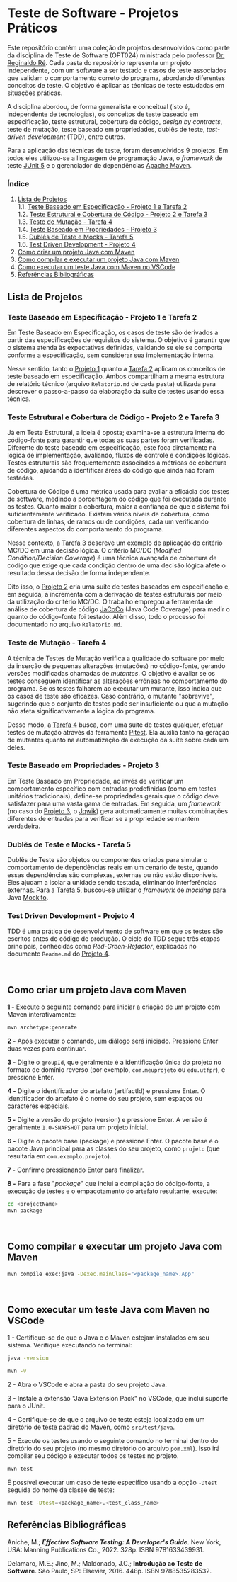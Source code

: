 # Teste de Software - Projetos Práticos
Este repositório contém uma coleção de projetos desenvolvidos como parte da disciplina de Teste de Software (OPT024) ministrada pelo professor [Dr. Reginaldo Ré](https://br.linkedin.com/in/reginaldo-r%C3%A9-0328aa30). Cada pasta do repositório representa um projeto independente, com um software a ser testado e casos de teste associados que validam o comportamento correto do programa, abordando diferentes conceitos de teste. O objetivo é aplicar as técnicas de teste estudadas em situações práticas.

A disciplina abordou, de forma generalista e conceitual (isto é, independente de tecnologias), os conceitos de teste baseado em especificação, teste estrutural, cobertura de código, _design by contracts_, teste de mutação, teste baseado em propriedades, dublês de teste, _test-driven development_ (TDD), entre outros.

Para a aplicação das técnicas de teste, foram desenvolvidos 9 projetos. Em todos eles utilizou-se a linguagem de programação Java, o _framework_ de teste [JUnit 5](https://junit.org/) e o gerenciador de dependências [Apache Maven](https://maven.apache.org/).

### Índice
1. [Lista de Projetos](#lista-de-projetos)<br>
1.1. [Teste Baseado em Especificação - Projeto 1 e Tarefa 2](#teste-baseado-em-especificação---projeto-1-e-tarefa-2)<br>
1.2. [Teste Estrutural e Cobertura de Código - Projeto 2 e Tarefa 3](#teste-estrutural-e-cobertura-de-código---projeto-2-e-tarefa-3)<br>
1.3. [Teste de Mutação - Tarefa 4](#teste-de-mutação---tarefa-4)<br>
1.4. [Teste Baseado em Propriedades - Projeto 3](#teste-baseado-em-propriedades---projeto-3)<br>
1.5. [Dublês de Teste e Mocks - Tarefa 5](#dublês-de-teste-e-mocks---tarefa-5)<br>
1.6. [Test Driven Development - Projeto 4](#test-driven-development---projeto-4)<br>
2. [Como criar um projeto Java com Maven](#como-criar-um-projeto-java-com-maven)
3. [Como compilar e executar um projeto Java com Maven](#como-compilar-e-executar-um-projeto-java-com-maven)
4. [Como executar um teste Java com Maven no VSCode](#como-executar-um-teste-java-com-maven-no-vscode)
5. [Referências Bibliográficas](#referências-bibliográficas)


## Lista de Projetos

### Teste Baseado em Especificação - Projeto 1 e Tarefa 2
Em Teste Baseado em Especificação, os casos de teste são derivados a partir das especificações de requisitos do sistema. O objetivo é garantir que o sistema atenda às expectativas definidas, validando se ele se comporta conforme a especificação, sem considerar sua implementação interna.

Nesse sentido, tanto o [Projeto 1](https://github.com/GustavoMartinx/Software-Testing/tree/main/Projeto1-Baseado-em-Especificacao) quanto a [Tarefa 2](https://github.com/GustavoMartinx/Software-Testing/tree/main/tarefa2-baseado-em-especificacao) aplicam os conceitos de teste baseado em especificação. Ambos compartilham a mesma estrutura de relatório técnico (arquivo `Relatorio.md` de cada pasta) utilizada para descrever o passo-a-passo da elaboração da suíte de testes usando essa técnica.

### Teste Estrutural e Cobertura de Código - Projeto 2 e Tarefa 3
Já em Teste Estrutural, a ideia é oposta; examina-se a estrutura interna do código-fonte para garantir que todas as suas partes foram verificadas. Diferente do teste baseado em especificação, este foca diretamente na lógica de implementação, avaliando, fluxos de controle e condições lógicas. Testes estruturais são frequentemente associados a métricas de cobertura de código, ajudando a identificar áreas do código que ainda não foram testadas.

Cobertura de Código é uma métrica usada para avaliar a eficácia dos testes de software, medindo a porcentagem do código que foi executada durante os testes. Quanto maior a cobertura, maior a confiança de que o sistema foi suficientemente verificado. Existem vários níveis de cobertura, como cobertura de linhas, de ramos ou de condições, cada um verificando diferentes aspectos do comportamento do programa.

Nesse contexto, a [Tarefa 3](https://github.com/GustavoMartinx/Software-Testing/blob/main/tarefa3-mc-dc/criterio_mcdc.md) descreve um exemplo de aplicação do critério MC/DC em uma decisão lógica. O critério MC/DC (_Modified Condition/Decision Coverage_) é uma técnica avançada de cobertura de código que exige que cada condição dentro de uma decisão lógica afete o resultado dessa decisão de forma independente.

Dito isso, o [Projeto 2](https://github.com/GustavoMartinx/Software-Testing/tree/main/Projeto2-Teste-Estrutural) cria uma suíte de testes baseados em especificação e, em seguida, a incrementa com a derivação de testes estruturais por meio da utilização do critério MC/DC. O trabalho empregou a ferramenta de análise de cobertura de código [JaCoCo](https://github.com/jacoco/jacoco) (Java Code Coverage) para medir o quanto do código-fonte foi testado. Além disso, todo o processo foi documentado no arquivo `Relatorio.md`.

### Teste de Mutação - Tarefa 4
A técnica de Testes de Mutação verifica a qualidade do software por meio da inserção de pequenas alterações (mutações) no código-fonte, gerando versões modificadas chamadas de _mutantes_. O objetivo é avaliar se os testes conseguem identificar as alterações errôneas no comportamento do programa. Se os testes falharem ao executar um mutante, isso indica que os casos de teste são eficazes. Caso contrário, o mutante "sobrevive", sugerindo que o conjunto de testes pode ser insuficiente ou que a mutação não afeta significativamente a lógica do programa.

Desse modo, a [Tarefa 4](https://github.com/GustavoMartinx/Software-Testing/blob/main/tarefa4-teste-mutacao/) busca, com uma suíte de testes qualquer, efetuar testes de mutação através da ferramenta [Pitest](https://pitest.org/). Ela auxilia tanto na geração de mutantes quanto na automatização da execução da suíte sobre cada um deles.

### Teste Baseado em Propriedades - Projeto 3
Em Teste Baseado em Propriedade, ao invés de verificar um comportamento específico com entradas predefinidas (como em testes unitários tradicionais), define-se propriedades gerais que o código deve satisfazer para uma vasta gama de entradas. Em seguida, um _framework_ (no caso do [Projeto 3](https://github.com/GustavoMartinx/Software-Testing/tree/main/Projeto3-Baseado-em-Propriedade), o [Jqwik](https://jqwik.net/)) gera automaticamente muitas combinações diferentes de entradas para verificar se a propriedade se mantém verdadeira.

### Dublês de Teste e Mocks - Tarefa 5
Dublês de Teste são objetos ou componentes criados para simular o comportamento de dependências reais em um cenário de teste, quando essas dependências são complexas, externas ou não estão disponíveis. Eles ajudam a isolar a unidade sendo testada, eliminando interferências externas. Para a [Tarefa 5](https://github.com/GustavoMartinx/Software-Testing/blob/main/tarefa5-dubles-de-teste), buscou-se utilizar o _framework_ de _mocking_ para Java [Mockito](https://site.mockito.org/).

### Test Driven Development - Projeto 4
TDD é uma prática de desenvolvimento de software em que os testes são escritos antes do código de produção. O ciclo do TDD segue três etapas principais, conhecidas como _*Red-Green-Refactor*_, explicadas no documento `Readme.md` do [Projeto 4](https://github.com/GustavoMartinx/Software-Testing/tree/main/Projeto4-Test-Driven-Development).

<br>

## Como criar um projeto Java com Maven

**1 -** Execute o seguinte comando para iniciar a criação de um projeto com Maven interativamente:

```bash	
mvn archetype:generate
```

**2 -** Após executar o comando, um diálogo será iniciado. Pressione Enter duas vezes para continuar.

**3 -** Digite o ``groupId``, que geralmente é a identificação única do projeto no formato de domínio reverso (por exemplo, ``com.meuprojeto`` ou `edu.utfpr`), e pressione Enter.

**4 -**  Digite o identificador do artefato (artifactId) e pressione Enter. O identificador do artefato é o nome do seu projeto, sem espaços ou caracteres especiais.

**5 -** Digite a versão do projeto (version) e pressione Enter. A versão é geralmente ``1.0-SNAPSHOT`` para um projeto inicial.

**6 -** Digite o pacote base (package) e pressione Enter. O pacote base é o pacote Java principal para as classes do seu projeto, como `projeto` (que resultaria em ``com.exemplo.projeto``).

**7 -** Confirme pressionando Enter para finalizar.

**8 -** Para a fase "_package_" que inclui a compilação do código-fonte, a execução de testes e o empacotamento do artefato resultante, execute:

```bash
cd <projectName>
mvn package
```
<br>

## Como compilar e executar um projeto Java com Maven

```bash
mvn compile exec:java -Dexec.mainClass="<package_name>.App"
```

<br>

## Como executar um teste Java com Maven no VSCode
1 - Certifique-se de que o Java e o Maven estejam instalados em seu sistema. Verifique executando no terminal:

```bash
java -version
```

```bash
mvn -v
```

2 - Abra o VSCode e abra a pasta do seu projeto Java.

3 - Instale a extensão "Java Extension Pack" no VSCode, que inclui suporte para o JUnit.

4 - Certifique-se de que o arquivo de teste esteja localizado em um diretório de teste padrão do Maven, como `src/test/java`.

5 - Execute os testes usando o seguinte comando no terminal dentro do diretório do seu projeto (no mesmo diretório do arquivo `pom.xml`). Isso irá compilar seu código e executar todos os testes no projeto.

```bash
mvn test
```
É possível executar um caso de teste específico usando a opção `-Dtest` seguida do nome da classe de teste:

```bash
mvn test -Dtest=<package_name>.<test_class_name>
```

## Referências Bibliográficas

Aniche, M.; **_Effective Software Testing: A Developer's Guide_**. New York, USA: Manning Publications Co., 2022. 328p. ISBN 9781633439931.

Delamaro, M.E.; Jino, M.; Maldonado, J.C.; **Introdução ao Teste de Software**. São Paulo, SP: Elsevier, 2016. 448p. ISBN 9788535283532. 